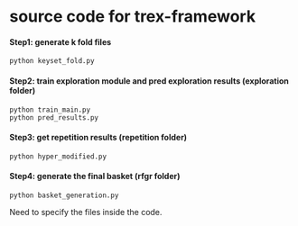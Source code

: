 # source code for trex-framework

#### Step1: generate k fold files
```
python keyset_fold.py
```
#### Step2: train exploration module and pred exploration results (exploration folder)
```
python train_main.py
python pred_results.py
```
#### Step3: get repetition results (repetition folder)
```
python hyper_modified.py
```
#### Step4: generate the final basket (rfgr folder)
```
python basket_generation.py
```

Need to specify the files inside the code.

